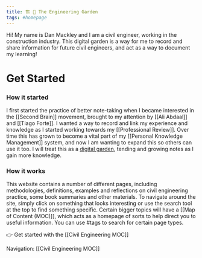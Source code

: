 ```yaml
---
title: 🏗 🌳 The Engineering Garden
tags: #homepage
---
```


Hi! My name is Dan Mackley and I am a civil engineer, working in the construction industry. This digital garden is a way for me to record and share information for future civil engineers, and act as a way to document my learning!

# Get Started
### How it started
I first started the practice of better note-taking when I became interested in the [[Second Brain]] movement, brought to my attention by [[Ali Abdaal]] and [[Tiago Forte]]. I wanted a way to record and link my experience and knowledge as I started working towards my [[Professional Review]]. Over time this has grown to become a vital part of my [[Personal Knowledge Management]] system, and now I am wanting to expand this so others can use it too. I will treat this as a [digital garden](https://jzhao.xyz/posts/digital-gardening/), tending and growing notes as I gain more knowledge.

### How it works
This website contains a number of different pages, including methodologies, definitions, examples and reflections on civil engineering practice, some book summaries and other materials. 
To navigate around the site, simply click on something that looks interesting or use the search tool at the top to find something specific. 
Certain bigger topics will have a [[Map of Content (MOC)]], which acts as a homepage of sorts to help direct you to useful information. You can use #tags to search for certain page types.

👉 Get started with the [[Civil Engineering MOC]]

Navigation: [[Civil Engineering MOC]]